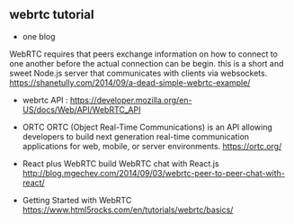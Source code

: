 ## webrtc tutorial

- one blog

WebRTC requires that peers exchange information on how to connect to one another before the actual connection can be begin.  this is  a short and sweet Node.js server that communicates with clients via websockets. https://shanetully.com/2014/09/a-dead-simple-webrtc-example/

- webrtc API : https://developer.mozilla.org/en-US/docs/Web/API/WebRTC_API

- ORTC
ORTC (Object Real-Time Communications) is an API allowing developers to build next generation real-time communication applications for web, mobile, or server environments. 
https://ortc.org/

- React plus WebRTC
 build WebRTC chat with React.js
http://blog.mgechev.com/2014/09/03/webrtc-peer-to-peer-chat-with-react/

- Getting Started with WebRTC
https://www.html5rocks.com/en/tutorials/webrtc/basics/
